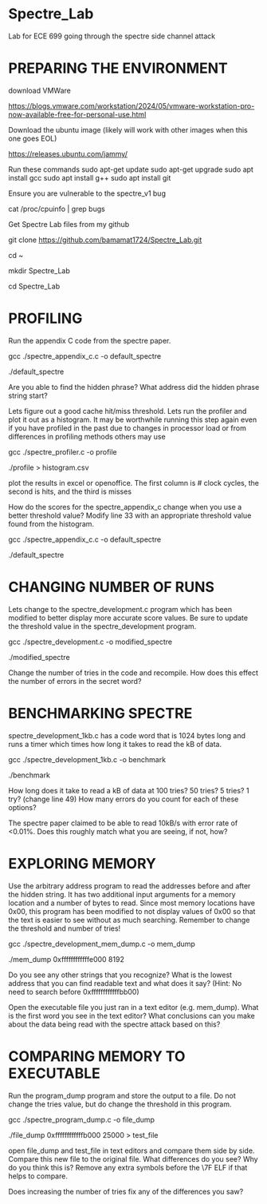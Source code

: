 # Spectre_Lab
Lab for ECE 699 going through the spectre side channel attack



# PREPARING THE ENVIRONMENT

download VMWare

https://blogs.vmware.com/workstation/2024/05/vmware-workstation-pro-now-available-free-for-personal-use.html

Download the ubuntu image (likely will work with other images when this one goes EOL)

https://releases.ubuntu.com/jammy/

Run these commands
sudo apt-get update
sudo apt-get upgrade
sudo apt install gcc
sudo apt install g++
sudo apt install git

Ensure you are vulnerable to the spectre_v1 bug

cat /proc/cpuinfo | grep bugs

Get Spectre Lab files from my github

git clone https://github.com/bamamat1724/Spectre_Lab.git

cd ~

mkdir Spectre_Lab

cd Spectre_Lab




# PROFILING

Run the appendix C code from the spectre paper.

gcc ./spectre_appendix_c.c -o default_spectre

./default_spectre

Are you able to find the hidden phrase?
What address did the hidden phrase string start? 

Lets figure out a good cache hit/miss threshold. Lets run the profiler and plot it out as a histogram. It may be worthwhile running this step again even if you have profiled in the past due to changes in processor load or from differences in profiling methods others may use

gcc ./spectre_profiler.c -o profile

./profile > histogram.csv

plot the results in excel or openoffice. The first column is # clock cycles, the second is hits, and the third is misses

How do the scores for the spectre_appendix_c change when you use a better threshold value?
Modify line 33 with an appropriate threshold value found from the histogram.

gcc ./spectre_appendix_c.c -o default_spectre

./default_spectre




# CHANGING NUMBER OF RUNS

Lets change to the spectre_development.c program which has been modified to better display more accurate score values. Be sure to update the threshold value in the spectre_development program.

gcc ./spectre_development.c -o modified_spectre

./modified_spectre

Change the number of tries in the code and recompile. How does this effect the number of errors in the secret word?




# BENCHMARKING SPECTRE

spectre_development_1kb.c has a code word that is 1024 bytes long and runs a timer which times how long it takes to read the kB of data. 

gcc ./spectre_development_1kb.c -o benchmark

./benchmark

How long does it take to read a kB of data at 100 tries? 50 tries? 5 tries? 1 try? (change line 49)
How many errors do you count for each of these options?

The spectre paper claimed to be able to read 10kB/s with error rate of <0.01%. Does this roughly match what you are seeing, if not, how?




# EXPLORING MEMORY

Use the arbitrary address program to read the addresses before and after the hidden string. It has two additional input arguments for a memory location and a number of bytes to read. Since most memory locations have 0x00, this program has been modified to not display values of 0x00 so that the text is easier to see without as much searching. Remember to change the threshold and number of tries!

gcc ./spectre_development_mem_dump.c -o mem_dump

./mem_dump 0xffffffffffffe000 8192

Do you see any other strings that you recognize? What is the lowest address that you can find readable text and what does it say? (Hint: No need to search before 0xffffffffffffbb00)

Open the executable file you just ran in a text editor (e.g. mem_dump). What is the first word you see in the text editor? What conclusions can you make about the data being read with the spectre attack based on this?




# COMPARING MEMORY TO EXECUTABLE

Run the program_dump program and store the output to a file. Do not change the tries value, but do change the threshold in this program. 

gcc ./spectre_program_dump.c -o file_dump

./file_dump 0xffffffffffffb000 25000 > test_file

open file_dump and test_file in text editors and compare them side by side. Compare this new file to the original file. What differences do you see? Why do you think this is? Remove any extra symbols before the \7F ELF if that helps to compare. 

Does increasing the number of tries fix any of the differences you saw?
